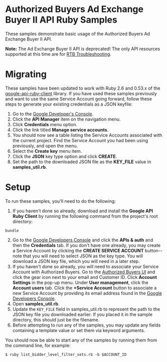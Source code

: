 # Authorized Buyers Ad Exchange Buyer II API Ruby Samples

These samples demonstrate basic usage of the Authorized Buyers Ad Exchange
Buyer II API.

**Note:** The Ad Exchange Buyer II API is deprecated! The only API resources
supported at this time are for
[RTB Troubleshooting](https://developers.google.com/authorized-buyers/apis/guides/v2/rtb-troubleshooting).

# Migrating

These samples have been updated to work with Ruby 2.6 and 0.53.x of the
[google-api-ruby-client](https://github.com/google/google-api-ruby-client)
library. If you have used these samples previously and want to use the same
Service Account going forward, follow these steps to generate your existing
credentials as a JSON keyfile:

1. Go to the [Google Developer's Console](https://console.developers.google.com/).
2. Click the **API Manager** item on the navigation menu.
3. Click **Credentials** menu option.
4. Click the link titled **Manage service accounts**.
5. You should now see a table listing the Service Accounts associated with the
  current project. Find the Service Account you had been using previously, and
  open the menu.
6. Select the **Create key** menu item.
7. Click the **JSON** key type option and click **CREATE**.
8. Set the path to the downloaded JSON file as the **KEY_FILE** value in
  **samples_util.rb**.

# Setup

To run these samples, you'll need to do the following:

1. If you haven't done so already, download and install the
  **Google API Ruby Client** by running the following command from the
  project's root directory:

```
bundle
```

2. Go to the [Google Developers Console](https://console.developers.google.com/)
  and click the **APIs & auth** and then the **Credentials** tab.
  If you don't have one already, you may create a Service Account by clicking
  the **CREATE SERVICE ACCOUNT** button--note that you will need to select JSON
  as the key type. You will download a JSON key file, which you will need in a
  later step.
3. If you haven't done so already, you will need to associate your Service
  Account with Authorized Buyers. Go to the
  [Authorized Buyers UI](https://www.google.com/authorizedbuyers) and click the gear icon
  next to your email and Customer ID. Click **Account Settings** in the pop-up
  menu. Under **User management**, click the **Account users** tab. Click the
  **+Service Account** button to associate a new Service Account by providing
  its email address found in the
  [Google Developers Console](https://console.developers.google.com/).
4. Open **samples_util.rb**.
5. Update the `KEY_FILE` field in samples_util.rb to represent the path to the
  JSON key file you downloaded earlier. If you placed it in the sample
  directory, this should just be the filename.
6. Before attempting to run any of the samples, you may update any fields
  containing a template value or set them via keyword arguments.

You should now be able to start any of the samples by running them from the
command line, for example:

```
$ ruby list_bidder_level_filter_sets.rb -b $ACCOUNT_ID
```

